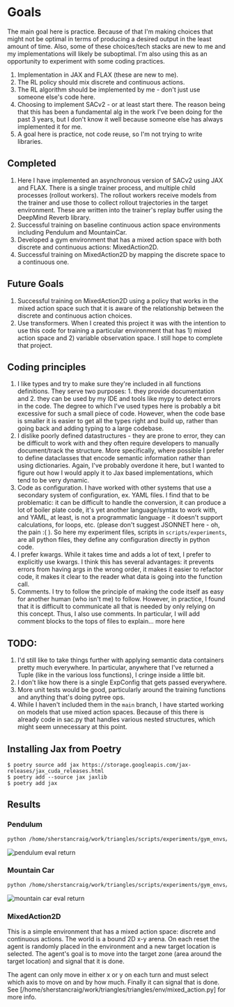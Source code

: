 # Goals

The main goal here is practice. Because of that I'm making choices that might not be optimal in terms
of producing a desired output in the least amount of time. Also, some of these choices/tech stacks are new to me
and my implementations will likely be suboptimal. I'm also using this as an opportunity to experiment
with some coding practices.


1. Implementation in JAX and FLAX (these are new to me).
2. The RL policy should mix discrete and continuous actions.
3. The RL algorithm should be implemented by me - don't just use someone else's code here.
4. Choosing to implement SACv2 - or at least start there. The reason being that this has been a fundamental alg in the
work I've been doing for the past 3 years, but I don't know it well because someone else has always implemented it for
me.
5. A goal here is practice, not code reuse, so I'm not trying to write libraries.

## Completed

1. Here I have implemented an asynchronous version of SACv2 using JAX and FLAX. There is a single trainer process, and
multiple child processes (rollout workers). The rollout workers receive models from the trainer and use
those to collect rollout trajectories in the target environment. These are written into the trainer's replay 
buffer using the DeepMind Reverb library.
2. Successful training on baseline continuous action space environments including Pendulum and MountainCar.
3. Developed a gym environment that has a mixed action space with both discrete and continuous actions: MixedAction2D.
4. Successful training on MixedAction2D by mapping the discrete space to a continuous one.

## Future Goals

1. Successful training on MixedAction2D using a policy that works in the mixed action space such that it is aware of
the relationship between the discrete and continuous action choices.
2. Use transformers. When I created this project it was with the intention to use this code for training a particular
environment that has 1) mixed action space and 2) variable observation space. I still hope to complete that project.

## Coding principles

1. I like types and try to make sure they're included in all functions definitions. They serve two purposes: 1. they
provide documentation and 2. they can be used by my IDE and tools like mypy to detect errors in the code. The degree to
which I've used types here is probably a bit excessive for such a small piece of code. However, when the code base is 
smaller it is easier to get all the types right and build up, rather than going back and adding typing to a large 
codebase.
2. I dislike poorly defined datastructures - they are prone to error, they can be difficult to work with and they often
require developers to manually document/track the structure. More specifically, where possible I prefer to define
dataclasses that encode semantic information rather than using dictionaries. Again, I've probably overdone it here, but
I wanted to figure out how I would apply it to Jax based implementations, which tend to be very dynamic.
3. Code as configuration. I have worked with other systems that use a secondary system of configuration, ex. YAML files.
I find that to be problematic: it can be difficult to handle the conversion, it can produce a lot of boiler plate code,
it's yet another language/syntax to work with, and YAML, at least, is not a programmatic language - it doesn't support
calculations, for loops, etc. (please don't suggest JSONNET here - oh, the pain :( ). So here my experiment files,
scripts in `scripts/experiments`, are all python files, they define any configuration directly in python code.
4. I prefer kwargs. While it takes time and adds a lot of text, I prefer to explicitly use kwargs. I think this has
several advantages: it prevents errors from having args in the wrong order, it makes it easier to refactor code, it
makes it clear to the reader what data is going into the function call.
5. Comments. I try to follow the principle of making the code itself as easy for another human (who isn't me) to follow.
However, in practice, I found that it is difficult to communicate all that is needed by only relying on this concept.
Thus, I also use comments. In particular, I will add comment blocks to the tops of files to explain... more here


## TODO:

1. I'd still like to take things further with applying semantic data containers pretty much everywhere. In particular,
anywhere that I've returned a Tuple (like in the various loss functions), I cringe inside a little bit.
2. I don't like how there is a single ExpConfig that gets passed everywhere.
3. More unit tests would be good, particularly around the training functions and anything that's doing pytree ops.
4. While I haven't included them in the `main` branch, I have started working on models that use mixed action spaces. 
Because of this there is already code in sac.py that handles various nested structures, which might seem unnecessary
at this point.

## Installing Jax from Poetry

```
$ poetry source add jax https://storage.googleapis.com/jax-releases/jax_cuda_releases.html
$ poetry add --source jax jaxlib
$ poetry add jax
```

## Results

### Pendulum

```bash
python /home/sherstancraig/work/triangles/scripts/experiments/gym_envs/pendulum.py train
```

![pendulum eval return](https://github.com/csherstan/triangles/blob/main/img/gym_envs/pendulum/eval_return.png)

### Mountain Car

```bash
python /home/sherstancraig/work/triangles/scripts/experiments/gym_envs/mountain_car.py train
```

![mountain car eval return](https://github.com/csherstan/triangles/blob/main/img/gym_envs/mountain_car/eval_return.png)

### MixedAction2D

This is a simple environment that has a mixed action space: discrete and continuous actions.
The world is a bound 2D x-y arena. On each reset the agent is randomly placed in the environment and a new target
location is selected. The agent's goal is to move into the target zone (area around the target location) and signal
that it is done.

The agent can only move in either x or y on each turn and must select which axis to move on and by how much.
Finally it can signal that is done. See [/home/sherstancraig/work/triangles/triangles/env/mixed_action.py] for more 
info.










